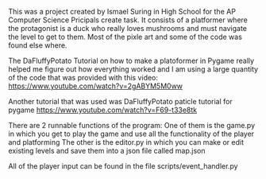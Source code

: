 This was a project created by Ismael Suring in High School for the AP Computer Science Pricipals create task. 
It consists of a platformer where the protagonist is a duck who really loves mushrooms and must navigate the level to get to them.
Most of the pixle art and some of the code was found else where.

The DaFluffyPotato Tutorial on how to make a platoformer in Pygame really helped me figure out how everything worked and I am 
using a large quantity of the code that was provided with this video:
https://www.youtube.com/watch?v=2gABYM5M0ww

Another tutorial that was used was DaFluffyPotato paticle tutorial for pygame
https://www.youtube.com/watch?v=F69-t33e8tk

There are 2 runnable functions of the program:
One of them is the game.py in which you get to play the game and use all the functionality of the player and platforming
The other is the editor.py in which you can make or edit existing levels and save them into a json file called map.json

All of the player input can be found in the file scripts/event_handler.py
